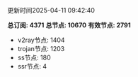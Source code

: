 更新时间2025-04-11 09:42:40

**总订阅: 4371**
**总节点: 10670**
**有效节点: 2791**
- v2ray节点: 1404
- trojan节点: 1203
- ss节点: 180
- ssr节点: 4
